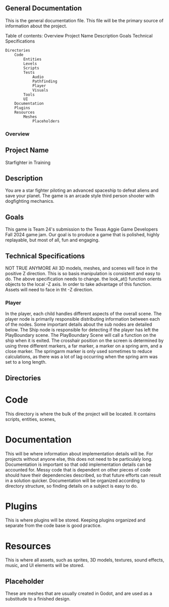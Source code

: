 ## General Documentation

This is the general documentation file. This file will be the primary source of information about the project.

Table of contents:
	Overview
		Project Name
		Description
		Goals
		Technical Specifications
	
	Directories
		Code
			Entities
			Levels
			Scripts
			Tests
				Audio
				Pathfinding
				Player
				Visuals
			Tools
			UI
		Documentation
		Plugins
		Resources
			Meshes
				Placeholders

### Overview

## Project Name
Starfighter in Training

## Description
You are a star fighter piloting an advanced spaceship to defeat aliens and save your planet. The game is an arcade style third person shooter with dogfighting mechanics.

## Goals
This game is Team 24's submission to the Texas Aggie Game Developers Fall 2024 game jam. Our goal is to produce a game that is polished, highly replayable, but most of all, fun and engaging.

## Technical Specifications
NOT TRUE ANYMORE All 3D models, meshes, and scenes will face in the positive Z direction. This is so basis manipulation is consistent and easy to do.
The above specification needs to change. the look_at() function orients objects to the local -Z axis. In order to take advantage of this function. Assets will need to face in tht -Z direction.

### Player
In the player, each child handles different aspects of the overall scene. The player node is primarily responsible distributing information between each of the nodes. Some important details about the sub nodes are detailed below.
The Ship node is responsible for detecting if the player has left the PlayBoundary scene. The PlayBoundary Scene will call a function on the ship when it is exited.
The crosshair position on the screen is determined by using three different markers, a far marker, a marker on a spring arm, and a close marker. The springarm marker is only used sometimes to reduce calculations, as there was a lot of lag occurring when the spring arm was set to a long length.

## Directories

# Code
This directory is where the bulk of the project will be located. It contains scripts, entities, scenes, 



# Documentation
This will be where information about implementation details will be. 
For projects without anyone else, this does not need to be particulaly long.
Documentation is important so that odd implementation details can be accounted for. 
Messy code that is dependent on other pieces of code should have their dependencies described, so that future efforts can result in a solution quicker.
Documentation will be organized according to directory structure, so finding details on a subject is easy to do.

# Plugins
This is where plugins will be stored. Keeping plugins organized and separate from the code base is good practice.

# Resources
This is where all assets, such as sprites, 3D models, textures, sound effects, music, and UI elements will be stored. 

## Placeholder
These are meshes that are usually created in Godot, and are used as a substitude to a finished design.
